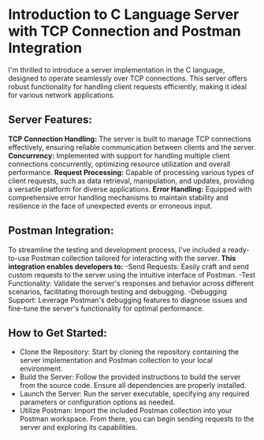 # Introduction to C Language Server with TCP Connection and Postman Integration

I'm thrilled to introduce a server implementation in the C language, designed to operate seamlessly over TCP connections. This server offers robust functionality for handling client requests efficiently, making it ideal for various network applications.

## Server Features:
**TCP Connection Handling:**   The server is built to manage TCP connections effectively, ensuring reliable communication between clients and the server.
**Concurrency:** Implemented with support for handling multiple client connections concurrently, optimizing resource utilization and overall performance.
**Request Processing:** Capable of processing various types of client requests, such as data retrieval, manipulation, and updates, providing a versatile platform for diverse applications.
**Error Handling:** Equipped with comprehensive error handling mechanisms to maintain stability and resilience in the face of unexpected events or erroneous input.

## Postman Integration:
To streamline the testing and development process, I've included a ready-to-use Postman collection tailored for interacting with the server. 
**This integration enables developers to:**
-Send Requests: Easily craft and send custom requests to the server using the intuitive interface of Postman.
-Test Functionality: Validate the server's responses and behavior across different scenarios, facilitating thorough testing and debugging.
-Debugging Support: Leverage Postman's debugging features to diagnose issues and fine-tune the server's functionality for optimal performance.

## How to Get Started:
- Clone the Repository: Start by cloning the repository containing the server implementation and Postman collection to your local environment.
- Build the Server: Follow the provided instructions to build the server from the source code. Ensure all dependencies are properly installed.
- Launch the Server: Run the server executable, specifying any required parameters or configuration options as needed.
- Utilize Postman: Import the included Postman collection into your Postman workspace. From there, you can begin sending requests to the server and exploring its capabilities.
